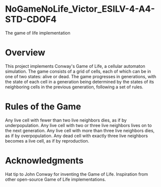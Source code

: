 # NoGameNoLife_Victor_ESILV-4-A4-STD-CDOF4
The game of life implementation

# Overview
This project implements Conway's Game of Life, a cellular automaton simulation. The game consists of a grid of cells, each of which can be in one of two states: alive or dead. The game progresses in generations, with the state of each cell in a generation being determined by the states of its neighboring cells in the previous generation, following a set of rules.

# Rules of the Game
Any live cell with fewer than two live neighbors dies, as if by underpopulation.
Any live cell with two or three live neighbors lives on to the next generation.
Any live cell with more than three live neighbors dies, as if by overpopulation.
Any dead cell with exactly three live neighbors becomes a live cell, as if by reproduction.

# Acknowledgments
Hat tip to John Conway for inventing the Game of Life.
Inspiration from other open-source Game of Life implementations.
